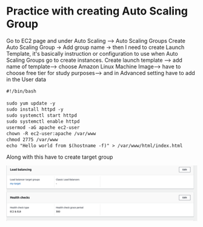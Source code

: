 # Practice with creating Auto Scaling Group

Go to EC2 page and under Auto Scaling --> Auto Scaling Groups
Create Auto Scaling Group -> Add group name -> then I need to create Launch Template, it's basically instruction or configuration to use when Auto Scaling Groups go to create instances.
Create launch template --> add name of template--> choose Amazon Linux Machine Image--> have to choose free tier for study purposes--> and in Advanced setting have to add in the User data

```
#!/bin/bash

sudo yum update -y
sudo install httpd -y
sudo systemctl start httpd
sudo systemctl enable httpd 
usermod -aG apache ec2-user
chown -R ec2-user:apache /var/www
chmod 2775 /var/www
echo "Hello world from $(hostname -f)" > /var/www/html/index.html

```
Along with this have to create target group 

![target](2.png)

